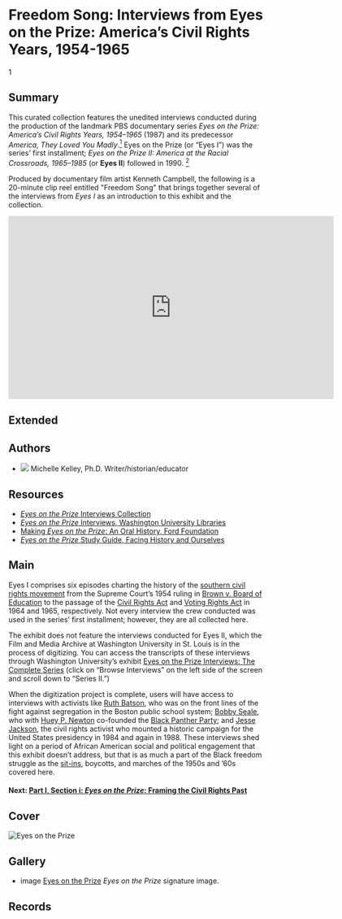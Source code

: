 # Freedom Song: Interviews from Eyes on the Prize: America’s Civil Rights Years, 1954-1965

1

## Summary

This curated collection features the unedited interviews conducted during the production of the landmark PBS documentary series *Eyes on the Prize: America’s Civil Rights Years, 1954–1965* (1987) and its predecessor *America, They Loved You Madly*.[<sup>1</sup>](/exhibits/eotp/notes#1)   Eyes on the Prize (or “Eyes I”) was the series’ first installment; *Eyes on the Prize II: America at the Racial Crossroads, 1965–1985* (or **Eyes II**) followed in 1990. [<sup>2</sup>](/exhibits/eotp/notes#2)

Produced by documentary film artist Kenneth Campbell, the following is a 20-minute clip reel entitled "Freedom Song" that brings together several of the interviews from *Eyes I* as an introduction to this exhibit and the collection.

<iframe src="https://player.vimeo.com/video/514298975" width="640" height="360" frameborder="0" allow="autoplay; fullscreen; picture-in-picture" allowfullscreen></iframe>

## Extended

## Authors

- <img class="img-circle pull-left" src="https://s3.amazonaws.com/americanarchive.org/staff/Michelle_Kelley.jpg"/>
  <a class="name">Michelle Kelley, Ph.D.</a>
  <a class="title">Writer/historian/educator</a>

## Resources

- [*Eyes on the Prize* Interviews Collection](https://americanarchive.org/special_collections/eotp-i-interviews)
- [*Eyes on the Prize* Interviews, Washington University Libraries](http://digital.wustl.edu/eyesontheprize/)
- [Making *Eyes on the Prize*: An Oral History, Ford Foundation](https://www.fordfoundation.org/just-matters/ford-forum/making-eyes-on-the-prize-an-oral-history/)
- [*Eyes on the Prize* Study Guide, Facing History and Ourselves](https://www.facinghistory.org/books-borrowing/eyes-prize-americas-civil-rights-movement)

## Main

Eyes I comprises six episodes charting the history of the [southern civil rights movement](https://americanarchive.org/exhibits/civil-rights) from the Supreme Court’s 1954 ruling in [Brown v. Board of Education](https://www.oyez.org/cases/1940-1955/347us483) to the passage of the [Civil Rights Act](https://www.ourdocuments.gov/doc.php?flash=false&doc=97) and [Voting Rights Act](https://www.ourdocuments.gov/doc.php?flash=false&doc=100) in 1964 and 1965, respectively. Not every interview the crew conducted was used in the series’ first installment; however, they are all collected here. 

The exhibit does not feature the interviews conducted for Eyes II, which the Film and Media Archive at Washington University in St. Louis is in the process of digitizing. You can access the transcripts of these interviews through Washington University’s exhibit [Eyes on the Prize Interviews: The Complete Series](http://digital.wustl.edu/eyesontheprize/) (click on “Browse Interviews” on the left side of the screen and scroll down to “Series II.”) 

When the digitization project is complete, users will have access to interviews with activists like [Ruth Batson](http://digital.wustl.edu/cgi/t/text/text-idx?c=eop;cc=eop;rgn=main;view=text;idno=bat5427.0911.011), who was on the front lines of the fight against segregation in the Boston public school system; [Bobby Seale](http://digital.wustl.edu/cgi/t/text/text-idx?c=eop;cc=eop;rgn=main;view=text;idno=sea5427.0172.147), who with [Huey P. Newton](https://www.blackpast.org/african-american-history/newton-huey-p-1942-1989/) co-founded the [Black Panther Party](https://www.blackpast.org/african-american-history/black-panther-party/); and [Jesse Jackson](http://digital.wustl.edu/cgi/t/text/text-idx?c=eop;cc=eop;rgn=main;view=text;idno=jac5427.0519.072), the civil rights activist who mounted a historic campaign for the United States presidency in 1984 and again in 1988. These interviews shed light on a period of African American social and political engagement that this exhibit doesn’t address, but that is as much a part of the Black freedom struggle as the [sit-ins](https://kinginstitute.stanford.edu/encyclopedia/sit-ins), boycotts, and marches of the 1950s and ’60s covered here.

#### Next: [Part I, Section i: *Eyes on the Prize*: Framing the Civil Rights Past](/exhibits/eotp/framing-civil-rights-past.md)

## Cover
<img title="Eyes on the Prize" alt="Eyes on the Prize" src="https://s3.amazonaws.com/americanarchive.org/special-collections/EyesOnThePrize_Logo.jpg">

## Gallery
- <a class="type">image</a>
  <a class="credit-link" href="https://s3.amazonaws.com/americanarchive.org/special-collections/EyesOnThePrize_Logo.jpg">Eyes on the Prize</a>
  <a class="caption-text">*Eyes on the Prize* signature image.</a>

## Records
